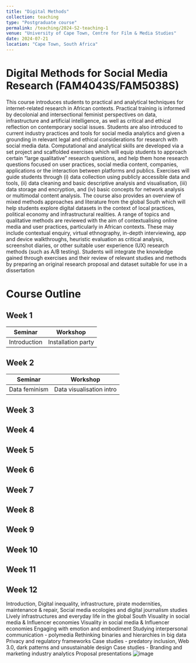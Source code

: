 ```yaml
---
title: "Digital Methods"
collection: teaching
type: "Postgraduate course"
permalink: /teaching/2024-S2-teaching-1
venue: "University of Cape Town, Centre for Film & Media Studies"
date: 2024-07-21
location: "Cape Town, South Africa"
---
```

Digital Methods for Social Media Research (FAM4043S/FAM5038S)
======

This course introduces students to practical and analytical techniques for internet-related research in African contexts. Practical training is informed by decolonial and intersectional feminist perspectives on data, infrastructure and artificial intelligence, as well as critical and ethical reflection on contemporary social issues. Students are also introduced to current industry practices and tools for social media analytics and given a grounding in relevant legal and ethical considerations for research with social media data.
Computational and analytical skills are developed via a set project and scaffolded exercises which will equip students to approach certain “large qualitative” research questions, and help them hone research questions focused on user practices, social media content, companies, applications or the interaction between platforms and publics. Exercises will guide students through (i) data collection using publicly accessible data and tools, (ii) data cleaning and basic descriptive analysis and visualisation, (iii) data storage and encryption,  and (iv) basic concepts for network analysis or multimodal content analysis.
The course also provides an overview of mixed methods approaches and literature from the global South which will help students explore digital datasets in the context of local practices, political economy and infrastructural realities. A range of topics and qualitative methods are reviewed with the aim of contextualising online media and user practices, particularly in African contexts. These may include contextual enquiry, virtual ethnography, in-depth interviewing, app and device walkthroughs, heuristic evaluation as critical analysis, screenshot diaries, or other suitable user experience (UX) research methods (such as A/B testing).
Students will integrate the knowledge gained through exercises and their review of relevant studies and methods by preparing an original research proposal and dataset suitable for use in a dissertation

Course Outline
======

Week 1
-----

| Seminar    | Workshop |
| -------- | ------- |
| Introduction  | Installation party    |


Week 2
-----
| Seminar    | Workshop |
| -------- | ------- |
| Data feminism  | Data visualisation intro   |

Week 3
-----

Week 4
-----

Week 5
-----

Week 6
-----

Week 7
-----

Week 8
-----

Week 9
-----

Week 10
-----

Week 11
-----

Week 12
-----
Introduction, 
Digital inequality, infrastructure, pirate modernities, maintenance & repair, 
Social media ecologies and digital journalism studies
Lively infrastructures and everyday life in the global South
Visuality in social media & Influencer economies
Visuality in social media & Influencer economies
Engaging with emotion and embodiment
Studying interpersonal communication - polymedia
Rethinking binaries and hierarchies in big data 
Privacy and regulatory frameworks 
Case studies - predatory inclusion, Web 3.0, dark patterns and unsustainable design
Case studies - Branding and marketing industry analytics
Proposal presentations
![image](https://github.com/marionwalton/marionwalton.github.io/assets/4045958/70d0c583-00a8-4848-9c84-3210dd7ccaf3)


